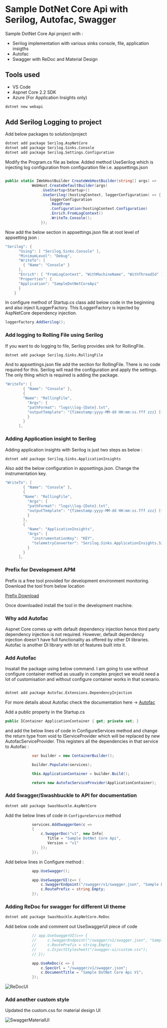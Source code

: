 # Sample DotNet Core Api with Serilog, Autofac, Swagger

Sample DotNet Core Api project with :

- Serilog implementation with various sinks console, file, application insigths
- Autofac
- Swagger with ReDoc and Material Design

## Tools used

- VS Code
- Aspnet Core 2.2 SDK
- Azure (For Application Insights only)


```cmd
dotnet new webapi
```

## Add Serilog Logging to project  

Add below packages to solution/project

```cmd
dotnet add package Serilog.AspNetCore
dotnet add package Serilog.Sinks.Console
dotnet add package Serilog.Settings.Configuration
```

Modify the Program.cs file as below. Added method UseSerilog which is injecting log configuration from configuration file i.e. appsettings.json  

```C#

public static IWebHostBuilder CreateWebHostBuilder(string[] args) =>
            WebHost.CreateDefaultBuilder(args)
                .UseStartup<Startup>()
                .UseSerilog((hostingContext, loggerConfiguration) => {
                    loggerConfiguration
                    .ReadFrom
                    .Configuration(hostingContext.Configuration)
                    .Enrich.FromLogContext()
                    .WriteTo.Console();
                });
```

Now add the below section in appsettings.json file at root level of appsetting json :

```C#
"Serilog": {
      "Using": [ "Serilog.Sinks.Console" ],
      "MinimumLevel": "Debug",
      "WriteTo": [
        { "Name": "Console" }        
      ],
      "Enrich": [ "FromLogContext", "WithMachineName", "WithThreadId" ],
      "Properties": {
      "Application": "SampleDotNetCoreApi"
      }
    }
```

In configure method of Startup.cs class add below code in the beginning and also inject ILoggerFactory. This ILoggerFactory is injected by AspNetCore dependency injection.

```C#
loggerFactory.AddSerilog();
```

### Add logging to Rolling File using Serilog

If you want to do logging to file, Serilog provides sink for RollingFile.

```cmd
dotnet add package Serilog.Sinks.RollingFile
```

And to appsettings.json file add the section for RollingFile. There is no code required for this. Serilog will read the configuration and apply the settings. The only thing which is required is adding the package.

```C#
"WriteTo": [
        { "Name": "Console" },
        {
        "Name": "RollingFile",
          "Args": {
          "pathFormat": "logs\\log-{Date}.txt",
          "outputTemplate": "{Timestamp:yyyy-MM-dd HH:mm:ss.fff zzz} [{Level}] {Message}{NewLine}{Exception}"
          }
        }
      ],
```

### Adding Application insight to Serilog

Adding application insights with Serilog is just two steps as below : 

```cmd
dotnet add package Serilog.Sinks.ApplicationInsights
```

Also add the below configuration in appsettings.json. Change the instrumentation key.

```C#
"WriteTo": [
        { "Name": "Console" },
        {
        "Name": "RollingFile",
          "Args": {
          "pathFormat": "logs\\log-{Date}.txt",
          "outputTemplate": "{Timestamp:yyyy-MM-dd HH:mm:ss.fff zzz} [{Level}] {Message}{NewLine}{Exception}"
          }
        },
        {
          "Name": "ApplicationInsights",
          "Args": {
            "instrumentationKey": "KEY",
            "telemetryConverter": "Serilog.Sinks.ApplicationInsights.Sinks.ApplicationInsights.TelemetryConverters.TraceTelemetryConverter, Serilog.Sinks.ApplicationInsights"
          }
        }
      ],

```

### Prefix for Development APM

Prefix is a free tool provided for development environment monitoring. Download the tool from below location 

[Prefix Download](https://stackify.com/prefix-download/)

Once downloaded install the tool in the development machine.

### Why add Autofac

Aspnet Core comes up with default dependency injection hence third party dependency injection is not required. However, default dependency injection doesn't have full functionality as offered by other DI libraries. Autofac is another DI library with lot of features built into it.

### Add Autofac

Insatall the package using below command. I am going to use without configure container method as usually in complex project we would need a lot of customisation and without configure container works in that scenario.

```cmd

dotnet add package Autofac.Extensions.DependencyInjection
```

For more details about Autofac check the documentation here -> [Autofac](https://autofaccn.readthedocs.io/en/latest/integration/aspnetcore.html)

Add a public property in the Startup.cs

```C#
public IContainer ApplicationContainer { get; private set; }
```

and add the below lines of code in ConfigureServices method and change the return type from void to IServiceProvider which will be replaced by new AutofacServiceProvider. This registers all the dependencies in that service to Autofac : 

```C#
            var builder = new ContainerBuilder();

            builder.Populate(services);

            this.ApplicationContainer = builder.Build();

            return new AutofacServiceProvider(ApplicationContainer);

```

### Add Swagger/Swashbuckle to API for documentation 


```cmd
dotnet add package Swashbuckle.AspNetCore
```

Add the below lines of code in ```ConfigureService``` method

```C#
            services.AddSwaggerGen(c =>
            {
                c.SwaggerDoc("v1", new Info{
                   Title = "Sample DotNet Core Api",
                   Version = "v1"
                });
            });
```

Add below lines in Configure method :

```C#
            app.UseSwagger();

            app.UseSwaggerUI(c=> {
                c.SwaggerEndpoint("/swagger/v1/swagger.json", "Sample DotNet Api V1");
                c.RoutePrefix = string.Empty;
            });
```

### Adding ReDoc for swagger for different UI theme

```cmd
dotnet add package Swashbuckle.AspNetCore.ReDoc
```

Add below code and comment out UseSwaggerUI piece of code

```C#
            // app.UseSwaggerUI(c=> {                
            //     c.SwaggerEndpoint("/swagger/v1/swagger.json", "Sample DotNet Api V1");
            //     c.RoutePrefix = string.Empty;
            //     c.InjectStylesheet("/swagger-ui/custom.css");
            // });

            app.UseReDoc(c => {
                c.SpecUrl = "/swagger/v1/swagger.json";
                c.DocumentTitle = "Sample DotNet Core Api V1";
            });

```

![ReDocUI]("https://github.com/svaus/SampleDotNetCoreApi/blob/master/ReDocUI.PNG")

### Add another custom style

Updated the custom.css for material design UI

![SwaggerMaterialUI]("https://github.com/svaus/SampleDotNetCoreApi/blob/master/SwaggerWithStyleChanges.PNG")
